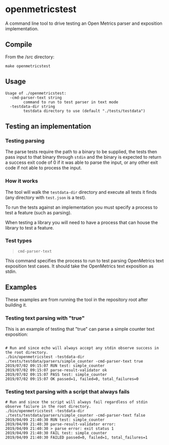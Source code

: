 # openmetricstest

A command line tool to drive testing an Open Metrics parser and exposition implementation.

## Compile

From the /src directory:

```
make openmetricstest
```

## Usage

```
Usage of ./openmetricstest:
  -cmd-parser-text string
        command to run to test parser in text mode
  -testdata-dir string
        testdata directory to use (default "./tests/testdata")
```

## Testing an implementation

### Testing parsing

The parse tests require the path to a binary to be supplied, the tests then pass input to that binary through `stdin` and the binary is expected to return a success exit code of 0 if it was able to parse the input, or any other exit code if not able to process the input.

### How it works

The tool will walk the `testdata-dir` directory and execute all tests it finds (any directory with `test.json` is a test).

To run the tests against an implementation you must specify a process to test a feature (such as parsing).

When testing a library you will need to have a process that can house the library to test a feature.

### Test types

> `cmd-parser-text`

This command specifies the process to run to test parsing OpenMetrics text exposition test cases.  It should take the OpenMetrics text exposition as stdin.

## Examples

These examples are from running the tool in the repository root after building it.

### Testing text parsing with "true"

This is an example of testing that "true" can parse a simple counter text exposition:

```

# Run and since echo will always accept any stdin observe success in the root directory.
./bin/openmetricstest -testdata-dir ./tests/testdata/parsers/simple_counter -cmd-parser-text true
2019/07/02 09:15:07 RUN test: simple_counter
2019/07/02 09:15:07 parse-result-validator ok
2019/07/02 09:15:07 PASS test: simple_counter
2019/07/02 09:15:07 OK passed=1, failed=0, total_failures=0
```

### Testing text parsing with a script that always fails

```
# Run and since the script will always fail regardless of stdin observe failure in the root directory.
./bin/openmetricstest -testdata-dir ./tests/testdata/parsers/simple_counter -cmd-parser-text false
2019/04/09 21:40:30 RUN test: simple_counter
2019/04/09 21:40:30 parse-result-validator error:
2019/04/09 21:40:30 > parse error: exit status 1
2019/04/09 21:40:30 FAIL test: simple_counter
2019/04/09 21:40:30 FAILED passed=0, failed=1, total_failures=1
```
